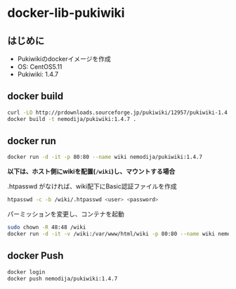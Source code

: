 # docker-lib-pukiwiki

## はじめに

- Pukiwikiのdockerイメージを作成
- OS: CentOS5.11
- Pukiwiki: 1.4.7

## docker build

```sh
curl -LO http://prdownloads.sourceforge.jp/pukiwiki/12957/pukiwiki-1.4.7_notb.tar.gz
docker build -t nemodija/pukiwiki:1.4.7 .
```

## docker run

```sh
docker run -d -it -p 80:80 --name wiki nemodija/pukiwiki:1.4.7
```

**以下は、ホスト側にwikiを配置(`/wiki`)し、マウントする場合**

.htpasswd がなければ、wiki配下にBasic認証ファイルを作成

```sh
htpasswd -c -b /wiki/.htpasswd <user> <password>
```

パーミッションを変更し、コンテナを起動

```sh
sudo chown -R 48:48 /wiki
docker run -d -it -v /wiki:/var/www/html/wiki -p 80:80 --name wiki nemodija/pukiwiki:1.4.7
```


## docker Push

```sh
docker login
docker push nemodija/pukiwiki:1.4.7
```

